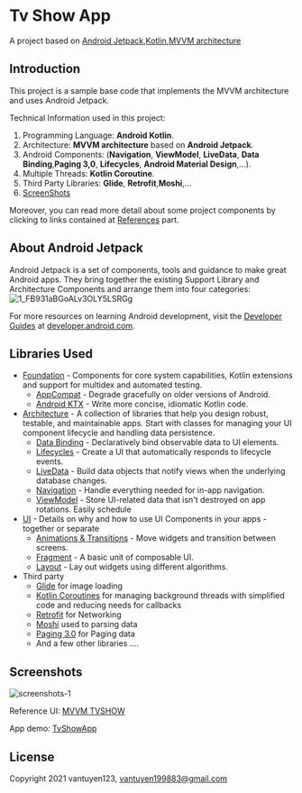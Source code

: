 Tv Show App 
=============================================
A project based on [Android Jetpack](https://developer.android.com/jetpack),[Kotlin](https://kotlinlang.org/),[MVVM architecture](https://en.wikipedia.org/wiki/Model%E2%80%93view%E2%80%93viewmodel)

**Introduction**
---------------
This project is a sample base code that implements the MVVM architecture and uses Android Jetpack.

Technical Information used in this project:

1. Programming Language: **Android Kotlin**.
2. Architecture: **MVVM architecture** based on **Android Jetpack**.
3. Android Components: (**Navigation**, **ViewModel**, **LiveData**, **Data Binding**,**Paging 3,0**, **Lifecycles**, **Android Material Design**,...).
4. Multiple Threads: **Kotlin Coroutine**.
5. Third Party Libraries: **Glide**, **Retrofit**,**Moshi**,...
6. [ScreenShots]()

Moreover, you can read more detail about some project components by clicking to links contained at [References]() part.

About Android Jetpack
---------------------

Android Jetpack is a set of components, tools and guidance to make great Android apps. They bring
together the existing Support Library and Architecture Components and arrange them into four
categories:
![1_FB931aBGoALv3OLY5LSRGg](https://user-images.githubusercontent.com/68177953/112198646-e9e72500-8c3f-11eb-8336-7754ebb912fd.png)

For more resources on learning Android development, visit the
[Developer Guides](https://developer.android.com/guide/) at
[developer.android.com](https://developer.android.com).

Libraries Used
--------------

* [Foundation](https://developer.android.com/jetpack) - Components for core system capabilities, Kotlin extensions and support for
  multidex and automated testing.
   * [AppCompat](https://developer.android.com/topic/libraries/support-library/packages#v7-appcompat) - Degrade gracefully on older versions of Android.
   * [Android KTX](https://developer.android.com/kotlin/ktx) - Write more concise, idiomatic Kotlin code.
* [Architecture](https://developer.android.com/topic/libraries/architecture) - A collection of libraries that help you design robust, testable, and
  maintainable apps. Start with classes for managing your UI component lifecycle and handling data
  persistence.
   * [Data Binding](https://developer.android.com/topic/libraries/data-binding/) - Declaratively bind observable data to UI elements.
   * [Lifecycles](https://developer.android.com/topic/libraries/architecture/lifecycle) - Create a UI that automatically responds to lifecycle events.
   * [LiveData](https://developer.android.com/topic/libraries/architecture/livedata) - Build data objects that notify views when the underlying database changes.
   * [Navigation](https://developer.android.com/guide/navigation) - Handle everything needed for in-app navigation.
   * [ViewModel](https://developer.android.com/topic/libraries/architecture/viewmodel) - Store UI-related data that isn't destroyed on app rotations. Easily schedule
* [UI]() - Details on why and how to use UI Components in your apps - together or separate
  * [Animations & Transitions](https://developer.android.com/training/animation/) - Move widgets and transition between screens.
  * [Fragment](https://developer.android.com/guide/fragments) - A basic unit of composable UI.
  * [Layout](https://developer.android.com/guide/topics/ui/declaring-layout) - Lay out widgets using different algorithms.
* Third party
  * [Glide](https://bumptech.github.io/glide/) for image loading
  * [Kotlin Coroutines](https://kotlinlang.org/docs/coroutines-overview.html) for managing background threads with simplified code and reducing needs for callbacks
  * [Retrofit](https://square.github.io/retrofit/) for Networking
  * [Moshi](https://square.github.io/moshi/1.x/moshi/) used to parsing data
  * [Paging 3.0](https://developer.android.com/topic/libraries/architecture/paging/v3-overview) for Paging data 
  * And a few other libraries ....

Screenshots
-----------
![screenshots-1](https://user-images.githubusercontent.com/68177953/112791671-3bead900-908c-11eb-8317-d8a0d99362b2.jpg)

Reference UI: [MVVM TVSHOW](https://www.youtube.com/playlist?list=PLam6bY5NszYOUDKwe-6tVhb3zVevwbHiK)

App demo: [TvShowApp](https://youtu.be/ERIRk7F3hcc)

License
-------
Copyright 2021 vantuyen123, vantuyen199883@gmail.com

  
  
